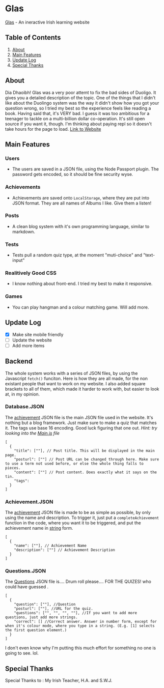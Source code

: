 # Glas

[Glas](https://glas.low-fat-lard.repl.co) - An ineractive Irish learning website
## Table of Contents
1. [About](#about)
2. [Main Features](#main-features)
3. [Update Log](#update-log)
4. [Special Thanks](#special-thanks)

## About
Dia Dhaoibh! Glas was a very poor attemt to fix the bad sides of Duoligo. It gives you a detailed description of the topic. One of the things that I didn't like about the Duolingo system was the way it didn't show how you got your question wrong, so I tried my best so the experience feels like reading a book. Having said that, it's VERY bad. I guess it was too ambitious for a teenager to tackle on a multi-billion dollar co-operation. It's still open source if you want it, though. I'm thinking about paying repl so it doesn't take hours for the page to load. [Link to Website](https://glas.low-fat-lard.repl.co)

## Main Features

### Users
- The users are saved in a JSON file, using the Node Passport plugin. The password gets encoded, so it should be fine security wyse. 

### Achievements 
- Achievements are saved onto `LocalStorage`, where they are put into JSON format. They are all names of Albums I like. Give them a listen!

### Posts
- A clean blog system with it's own programming language, similar to markdown.

### Tests
- Tests pull a random quiz type, at the moment "muti-choice" and "text-input"

### Realitively Good CSS
- I know nothing about front-end. I tried my best to make it responsive.

### Games
- You can play hangman and a colour matching game. Will add more.

## Update Log
- [x] Make site mobile friendly
- [ ] Update the website
- [ ] Add more items

## Backend
The whole system works with a series of JSON files, by using the Javascript `fetch()` funciton. Here is how they are all made, for the non existant people that want to work on my website. I also added square brackets to all of them, which made it harder to work with, but easier to look at, in my opinion.

### Database.JSON
The [achievement](https://github.com/Low-Fat-Lard/Glas/blob/main/public/json/database.json) JSON file is the main JSON file used in the website. It's nothing but a blog framework. Just make sure to make a quiz that matches it. The tags use base 16 encoding. Good luck figuring that one out. *Hint: try looking into the [Main.js](https://github.com/Low-Fat-Lard/Glas/blob/main/public/js/main.js) file*
```
[
  {
    "title": [""], // Post title. This will be displayed in the main page.
    "posturl": [""] // Post URL can be changed through here. Make sure to use a term not used before, or else the whole thing falls to pieces.
    "content": [""] // Post content. Does exactly what it says on the tin.
    "tags":
  }
]
```

### Achievement.JSON
The [achievement](https://github.com/Low-Fat-Lard/Glas/blob/main/public/json/achievements.json) JSON file is made to be as simple as possible, by only using the name and description. To trigger it, just put a `completeAchievement` function in the code, where you want it to be triggered, and put the achievement name in [string](https://www.w3schools.com/js/js_strings.asp) form.
```
[
  {
    "name": [""], // Achievement Name
    "description": [""] // Achievement Description
  }
]
```

### Questions.JSON
The [Questions](https://github.com/Low-Fat-Lard/Glas/blob/main/public/json/questions.json) JSON file is.... Drum roll please.... FOR THE QUIZES! who could have guessed . 
```
[
  {
    "question": [""], //Question
    "posturl": [""], //URL for the quiz.
    "questions": ["", "", "", ""], //If you want to add more questions, just add more strings.
    "correct": [] //Correct answer. Answer in number form, except for when it's colour mode, where you type in a string. (E.g. [1] selects the first question element.)
  }
]
```
I don't even know why I'm putting this much effort for something no one is going to see. lol.

## Special Thanks
Special Thanks to : My Irish Teacher, H.A. and S.W.J.
